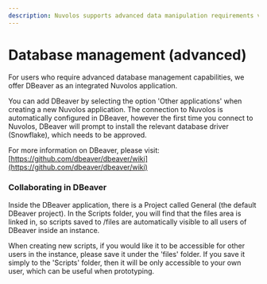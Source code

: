 ```yaml
---
description: Nuvolos supports advanced data manipulation requirements via SQL IDEs.
---
```


# Database management \(advanced\)

For users who require advanced database management capabilities, we offer DBeaver as an integrated Nuvolos application.

You can add DBeaver by selecting the option 'Other applications' when creating a new Nuvolos application. The connection to Nuvolos is automatically configured in DBeaver, however the first time you connect to Nuvolos, DBeaver will prompt to install the relevant database driver \(Snowflake\), which needs to be approved.

For more information on DBeaver, please visit: [https://github.com/dbeaver/dbeaver/wiki](https://github.com/dbeaver/dbeaver/wiki)

### Collaborating in DBeaver

Inside the DBeaver application, there is a Project called General \(the default DBeaver project\). In the Scripts folder, you will find that the files area is linked in, so scripts saved to /files are automatically visible to all users of DBeaver inside an instance.

When creating new scripts, if you would like it to be accessible for other users in the instance, please save it under the 'files' folder. If you save it simply to the 'Scripts' folder, then it will be only accessible to your own user, which can be useful when prototyping.



